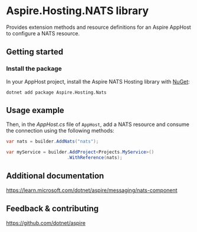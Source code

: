 # Aspire.Hosting.NATS library

Provides extension methods and resource definitions for an Aspire AppHost to configure a NATS resource.

## Getting started

### Install the package

In your AppHost project, install the Aspire NATS Hosting library with [NuGet](https://www.nuget.org):

```dotnetcli
dotnet add package Aspire.Hosting.Nats
```

## Usage example

Then, in the _AppHost.cs_ file of `AppHost`, add a NATS resource and consume the connection using the following methods:

```csharp
var nats = builder.AddNats("nats");

var myService = builder.AddProject<Projects.MyService>()
                       .WithReference(nats);
```

## Additional documentation
https://learn.microsoft.com/dotnet/aspire/messaging/nats-component

## Feedback & contributing

https://github.com/dotnet/aspire
